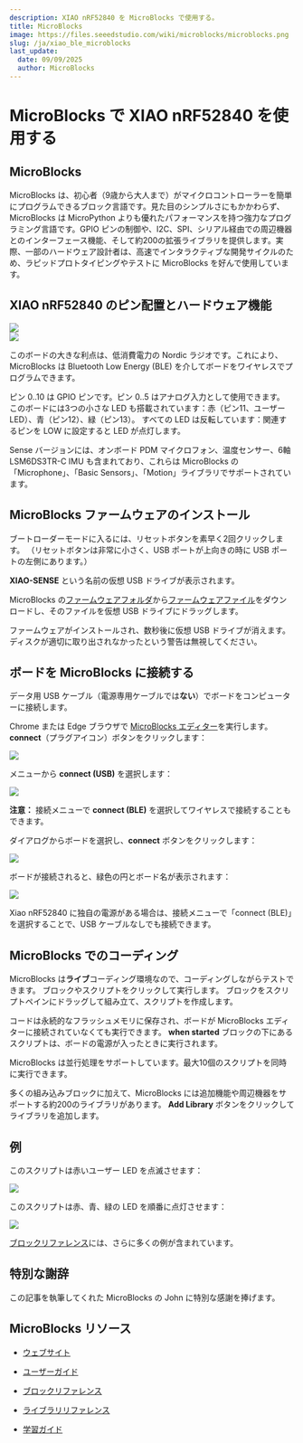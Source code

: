 ```yaml
---
description: XIAO nRF52840 を MicroBlocks で使用する。
title: MicroBlocks
image: https://files.seeedstudio.com/wiki/microblocks/microblocks.png
slug: /ja/xiao_ble_microblocks
last_update:
  date: 09/09/2025
  author: MicroBlocks
---
```


# MicroBlocks で XIAO nRF52840 を使用する

## MicroBlocks

MicroBlocks は、初心者（9歳から大人まで）がマイクロコントローラーを簡単にプログラムできるブロック言語です。見た目のシンプルさにもかかわらず、MicroBlocks は MicroPython よりも優れたパフォーマンスを持つ強力なプログラミング言語です。GPIO ピンの制御や、I2C、SPI、シリアル経由での周辺機器とのインターフェース機能、そして約200の拡張ライブラリを提供します。実際、一部のハードウェア設計者は、高速でインタラクティブな開発サイクルのため、ラピッドプロトタイピングやテストに MicroBlocks を好んで使用しています。

## XIAO nRF52840 のピン配置とハードウェア機能

<div style={{textAlign:'center'}}><img src="https://files.seeedstudio.com/wiki/microblocks/xiao-nrf52-sense.png" style={{width:600, height:'auto'}}/></div>

<div style={{textAlign:'center'}}><img src="https://files.seeedstudio.com/wiki/microblocks/xiao-nrf52-sense-pinout.png" style={{width:650, height:'auto'}}/></div>

このボードの大きな利点は、低消費電力の Nordic ラジオです。これにより、MicroBlocks は Bluetooth Low Energy (BLE) を介してボードをワイヤレスでプログラムできます。

ピン 0..10 は GPIO ピンです。ピン 0..5 はアナログ入力として使用できます。
このボードには3つの小さな LED も搭載されています：赤（ピン11、ユーザーLED）、青（ピン12）、緑（ピン13）。
すべての LED は反転しています：関連するピンを LOW に設定すると LED が点灯します。

Sense バージョンには、オンボード PDM マイクロフォン、温度センサー、6軸 LSM6DS3TR-C IMU も含まれており、これらは MicroBlocks の「Microphone」、「Basic Sensors」、「Motion」ライブラリでサポートされています。

## MicroBlocks ファームウェアのインストール

ブートローダーモードに入るには、リセットボタンを素早く2回クリックします。
（リセットボタンは非常に小さく、USB ポートが上向きの時に USB ポートの左側にあります。）

**XIAO-SENSE** という名前の仮想 USB ドライブが表示されます。

MicroBlocks の[ファームウェアフォルダ](https://microblocks.fun/downloads/latest/vm)から[ファームウェアファイル](https://microblocks.fun/downloads/latest/vm/vm_xiao_nrf52840.uf2)をダウンロードし、そのファイルを仮想 USB ドライブにドラッグします。

ファームウェアがインストールされ、数秒後に仮想 USB ドライブが消えます。
ディスクが適切に取り出されなかったという警告は無視してください。

## ボードを MicroBlocks に接続する

データ用 USB ケーブル（電源専用ケーブルでは**ない**）でボードをコンピューターに接続します。

Chrome または Edge ブラウザで [MicroBlocks エディター](https://microblocks.fun/run/microblocks.html)を実行します。
**connect**（プラグアイコン）ボタンをクリックします：

<div style={{textAlign:'center'}}><img src="https://files.seeedstudio.com/wiki/microblocks/connect-button.png" style={{width:200, height:'auto'}}/></div>

メニューから **connect (USB)** を選択します：

<div style={{textAlign:'center'}}><img src="https://files.seeedstudio.com/wiki/microblocks/connect-menu.png" style={{width:200, height:'auto'}}/></div>

**注意：** 接続メニューで **connect (BLE)** を選択してワイヤレスで接続することもできます。

ダイアログからボードを選択し、**connect** ボタンをクリックします：

<div style={{textAlign:'center'}}><img src="https://files.seeedstudio.com/wiki/microblocks/connect-dialog-nrf.png" style={{width:400, height:'auto'}}/></div>

ボードが接続されると、緑色の円とボード名が表示されます：

<div style={{textAlign:'center'}}><img src="https://files.seeedstudio.com/wiki/microblocks/connected-nrf.png" style={{width:200, height:'auto'}}/></div>

Xiao nRF52840 に独自の電源がある場合は、接続メニューで「connect (BLE)」を選択することで、USB ケーブルなしでも接続できます。

## MicroBlocks でのコーディング

MicroBlocks は**ライブ**コーディング環境なので、コーディングしながらテストできます。
ブロックやスクリプトをクリックして実行します。
ブロックをスクリプトペインにドラッグして組み立て、スクリプトを作成します。

コードは永続的なフラッシュメモリに保存され、ボードが MicroBlocks エディターに接続されていなくても実行できます。
**when started** ブロックの下にあるスクリプトは、ボードの電源が入ったときに実行されます。

MicroBlocks は並行処理をサポートしています。最大10個のスクリプトを同時に実行できます。

多くの組み込みブロックに加えて、MicroBlocks には追加機能や周辺機器をサポートする約200のライブラリがあります。
**Add Library** ボタンをクリックしてライブラリを追加します。

## 例

このスクリプトは赤いユーザー LED を点滅させます：

<div style={{textAlign:'center'}}><img src="https://files.seeedstudio.com/wiki/microblocks/xiao-blink.png" style={{width:200, height:'auto'}}/></div>

このスクリプトは赤、青、緑の LED を順番に点灯させます：

<div style={{textAlign:'center'}}><img src="https://files.seeedstudio.com/wiki/microblocks/xiao-three-led-blink.png" style={{width:300, height:'auto'}}/></div>

[ブロックリファレンス](https://wiki.microblocks.fun/en/reference_manual)には、さらに多くの例が含まれています。

## 特別な謝辞

この記事を執筆してくれた MicroBlocks の John に特別な感謝を捧げます。

## MicroBlocks リソース

- [ウェブサイト](https://microblocks.fun)

- [ユーザーガイド](https://wiki.microblocks.fun/en/ide)

- [ブロックリファレンス](https://wiki.microblocks.fun/en/reference_manual)

- [ライブラリリファレンス](https://wiki.microblocks.fun/en/libraries)

- [学習ガイド](https://learn.microblocks.fun)
